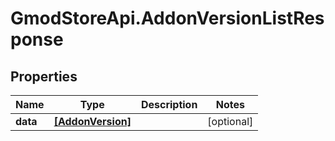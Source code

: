 # GmodStoreApi.AddonVersionListResponse

## Properties

Name | Type | Description | Notes
------------ | ------------- | ------------- | -------------
**data** | [**[AddonVersion]**](AddonVersion.md) |  | [optional] 



